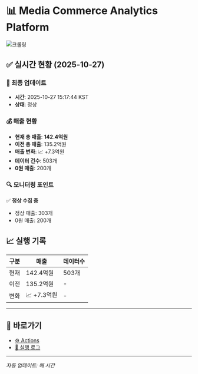 # 📊 Media Commerce Analytics Platform

![크롤링](https://img.shields.io/badge/크롤링-정상-green)

## ✅ 실시간 현황 (2025-10-27)

### 📍 최종 업데이트
- **시간**: 2025-10-27 15:17:44 KST
- **상태**: 정상

### 💰 매출 현황
- **현재 총 매출**: **142.4억원**
- **이전 총 매출**: 135.2억원
- **매출 변화**: 📈 +7.3억원
- **데이터 건수**: 503개
- **0원 매출**: 200개

### 🔍 모니터링 포인트

✅ **정상 수집 중**
- 정상 매출: 303개
- 0원 매출: 200개


## 📈 실행 기록

| 구분 | 매출 | 데이터수 |
|------|------|----------|
| 현재 | 142.4억원 | 503개 |
| 이전 | 135.2억원 | - |
| 변화 | 📈 +7.3억원 | - |

---

## 🔗 바로가기

- [⚙️ Actions](../../actions)
- [📝 실행 로그](../../actions/workflows/daily_scraping.yml)

---

*자동 업데이트: 매 시간*
